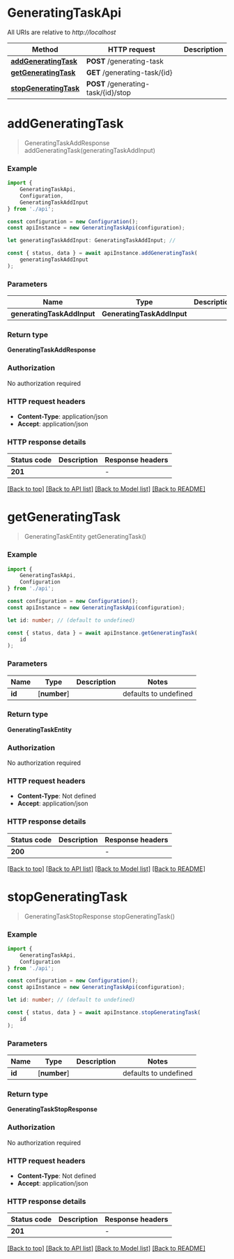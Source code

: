 # GeneratingTaskApi

All URIs are relative to *http://localhost*

|Method | HTTP request | Description|
|------------- | ------------- | -------------|
|[**addGeneratingTask**](#addgeneratingtask) | **POST** /generating-task | |
|[**getGeneratingTask**](#getgeneratingtask) | **GET** /generating-task/{id} | |
|[**stopGeneratingTask**](#stopgeneratingtask) | **POST** /generating-task/{id}/stop | |

# **addGeneratingTask**
> GeneratingTaskAddResponse addGeneratingTask(generatingTaskAddInput)


### Example

```typescript
import {
    GeneratingTaskApi,
    Configuration,
    GeneratingTaskAddInput
} from './api';

const configuration = new Configuration();
const apiInstance = new GeneratingTaskApi(configuration);

let generatingTaskAddInput: GeneratingTaskAddInput; //

const { status, data } = await apiInstance.addGeneratingTask(
    generatingTaskAddInput
);
```

### Parameters

|Name | Type | Description  | Notes|
|------------- | ------------- | ------------- | -------------|
| **generatingTaskAddInput** | **GeneratingTaskAddInput**|  | |


### Return type

**GeneratingTaskAddResponse**

### Authorization

No authorization required

### HTTP request headers

 - **Content-Type**: application/json
 - **Accept**: application/json


### HTTP response details
| Status code | Description | Response headers |
|-------------|-------------|------------------|
|**201** |  |  -  |

[[Back to top]](#) [[Back to API list]](../README.md#documentation-for-api-endpoints) [[Back to Model list]](../README.md#documentation-for-models) [[Back to README]](../README.md)

# **getGeneratingTask**
> GeneratingTaskEntity getGeneratingTask()


### Example

```typescript
import {
    GeneratingTaskApi,
    Configuration
} from './api';

const configuration = new Configuration();
const apiInstance = new GeneratingTaskApi(configuration);

let id: number; // (default to undefined)

const { status, data } = await apiInstance.getGeneratingTask(
    id
);
```

### Parameters

|Name | Type | Description  | Notes|
|------------- | ------------- | ------------- | -------------|
| **id** | [**number**] |  | defaults to undefined|


### Return type

**GeneratingTaskEntity**

### Authorization

No authorization required

### HTTP request headers

 - **Content-Type**: Not defined
 - **Accept**: application/json


### HTTP response details
| Status code | Description | Response headers |
|-------------|-------------|------------------|
|**200** |  |  -  |

[[Back to top]](#) [[Back to API list]](../README.md#documentation-for-api-endpoints) [[Back to Model list]](../README.md#documentation-for-models) [[Back to README]](../README.md)

# **stopGeneratingTask**
> GeneratingTaskStopResponse stopGeneratingTask()


### Example

```typescript
import {
    GeneratingTaskApi,
    Configuration
} from './api';

const configuration = new Configuration();
const apiInstance = new GeneratingTaskApi(configuration);

let id: number; // (default to undefined)

const { status, data } = await apiInstance.stopGeneratingTask(
    id
);
```

### Parameters

|Name | Type | Description  | Notes|
|------------- | ------------- | ------------- | -------------|
| **id** | [**number**] |  | defaults to undefined|


### Return type

**GeneratingTaskStopResponse**

### Authorization

No authorization required

### HTTP request headers

 - **Content-Type**: Not defined
 - **Accept**: application/json


### HTTP response details
| Status code | Description | Response headers |
|-------------|-------------|------------------|
|**201** |  |  -  |

[[Back to top]](#) [[Back to API list]](../README.md#documentation-for-api-endpoints) [[Back to Model list]](../README.md#documentation-for-models) [[Back to README]](../README.md)

